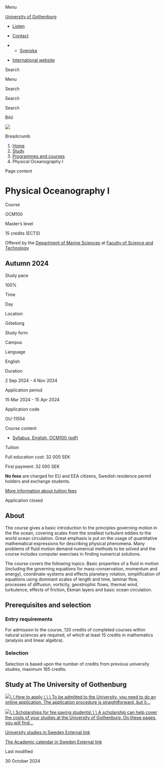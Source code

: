 Menu

[University of Gothenburg](/en)

- [Listen](//app-eu.readspeaker.com/cgi-bin/rsent?customerid=9467&lang=en_uk&readclass=region--content&url=https%3A%2F%2Fwww.gu.se%2Fen%2Fstudy-gothenburg%2Fphysical-oceanography-i-ocm100 "Listen with ReadSpeaker")

- [Contact](/en/contact)

- - [Svenska](/studera/hitta-utbildning/fysisk-oceanografi-i-ocm100)
- [International website](/en/study-gothenburg/physical-oceanography-i-ocm100)

Search


Menu


Search


Search

Search

Bild

![](/sites/default/files/styles/100_10_3_xmedium_1x/public/kop_assets/70bc64800a97d4f9a7816b064840e9ef877b2645.png?h=41580993&itok=NpZvhPbr)

Breadcrumb

1. [Home](/en)
2. [Study](/en/study-in-gothenburg)
3. [Programmes and courses](/en/study-in-gothenburg/study-options)
4. Physical Oceanography I


Page content

# Physical Oceanography I

Course


OCM100


Master’s level



15 credits (ECTS)



Offered by the
[Department of Marine Sciences](https://www.gu.se/en/marina-vetenskaper)
at
[Faculty of Science and Technology](https://www.gu.se/en/science-and-technology)

## Autumn 2024

Study pace


100%

Time


Day

Location


Göteborg

Study form


Campus

Language


English

Duration


2 Sep 2024
\- 4 Nov 2024

Application period


15 Mar 2024
\- 15 Apr 2024

Application code


GU-11554

Course content


- [Syllabus, English, OCM100 (pdf)](https://kursplaner.gu.se/pdf/kurs/en/OCM100)


Tuition


Full education cost: 32 000 SEK

First payment: 32 000 SEK

**No fees** are charged for EU and EEA citizens, Swedish residence permit holders and exchange students.

[More information about tuition fees](https://www.gu.se/en/study-in-gothenburg/apply/tuition-fees)

Application closed


## About

The course gives a basic introduction to the principles governing motion in the the ocean, covering scales from the smallest turbulent eddies to the world ocean circulation. Great emphasis is put on the usage of quantitative mathematical expressions for describing physical phenomena. Many problems of fluid motion demand numerical methods to be solved and the course includes computer exercises in finding numerical solutions.

The course covers the following topics: Basic properties of a fluid in motion (including the governing equations for mass-conservation, momentum and energy), coordinate-systems and effects planetary rotation, simplification of equations using dominant scales of length and time, laminar flow, processes of diffusion, vorticity, geostrophic flows, thermal wind, turbulence, effects of friction, Ekman layers and basic ocean circulation.

## Prerequisites and selection

### Entry requirements

For admission to the course, 120 credits of completed courses within natural sciences are required, of which at least 15 credits in mathematics (analysis and linear algebra).

### Selection

Selection is based upon the number of credits from previous university studies, maximum 165 credits.

## Study at The University of Gothenburg

[![](/sites/default/files/dynamic-image/dynamic_image_2188_218/public/2020-03/cytonn-photography-ZJEKICY5EXY-unsplash.jpg?media_id=2553&width=1904&height=208)\\
\\
How to apply \\
\\
\\
To be admitted to the University, you need to do an online application. The application procedure is straightforward, but it…](/en/study-in-gothenburg/apply)

[![](/sites/default/files/dynamic-image/dynamic_image_2188_218/public/2024-01/GU-7.jpg?media_id=95188&width=1904&height=208)\\
\\
Scholarships for fee paying students\\
\\
\\
A scholarship can help cover the costs of your studies at the University of Gothenburg. On these pages, you will find…](/en/study-in-gothenburg/apply/scholarships-for-fee-paying-students)

[University studies in Sweden External link](https://www.gu.se/en/study-in-gothenburg/before-you-arrive/university-studies-in-sweden "External link")

[The Academic calendar in Sweden External link](https://www.gu.se/en/study-in-gothenburg/when-you-are-here/academic-calendar "External link")

Last modified


30 October 2024